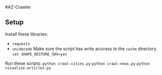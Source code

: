 #AZ-Crawler

## Setup

Install these libraries:
- `requests`
- `unidecode`
Make sure the script has write acccess to the `cache` directory.
`set SHAPE_RESTORE_SHX=yes`

Run these scripts:
`python crawl-cities.py`
`python crawl-news.py`
`python visualize-articles.py`
